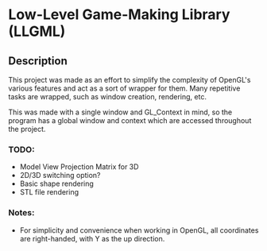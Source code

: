 # Low-Level Game-Making Library (LLGML)

## Description
This project was made as an effort to simplify the complexity of OpenGL's various features and act as a sort of wrapper for them. Many repetitive tasks are wrapped, such as window creation, rendering, etc.

This was made with a single window and GL_Context in mind, so the program has a global window and context which are accessed throughout the project.

### TODO:
* Model View Projection Matrix for 3D
* 2D/3D switching option?
* Basic shape rendering
* STL file rendering

### Notes:
* For simplicity and convenience when working in OpenGL, all coordinates are right-handed, with Y as the up direction.